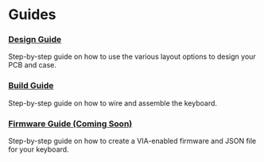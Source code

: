 # Guides
### [Design Guide](./design_guide.md)
Step-by-step guide on how to use the various layout options to design your PCB and case.

### [Build Guide](./build_guide.md)
Step-by-step guide on how to wire and assemble the keyboard.

### [Firmware Guide (Coming Soon)](./firmware_guide.md)
Step-by-step guide on how to create a VIA-enabled firmware and JSON file for your keyboard.
